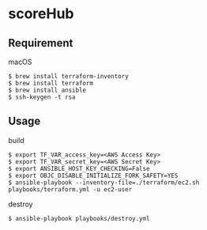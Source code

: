 # scoreHub

## Requirement

macOS
```
$ brew install terraform-inventory
$ brew install terraform
$ brew install ansible
$ ssh-keygen -t rsa
```

## Usage
build
```
$ export TF_VAR_access_key=<AWS Access Key>
$ export TF_VAR_secret_key=<AWS Secret Key>
$ export ANSIBLE_HOST_KEY_CHECKING=False
$ export OBJC_DISABLE_INITIALIZE_FORK_SAFETY=YES
$ ansible-playbook --inventory-file=./terraform/ec2.sh playbooks/terraform.yml -u ec2-user
```

destroy
```
$ ansible-playbook playbooks/destroy.yml
```
